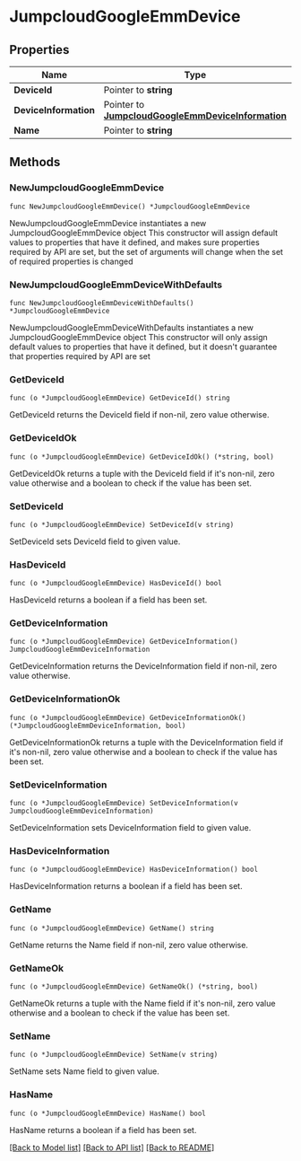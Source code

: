 # JumpcloudGoogleEmmDevice

## Properties

Name | Type | Description | Notes
------------ | ------------- | ------------- | -------------
**DeviceId** | Pointer to **string** |  | [optional] 
**DeviceInformation** | Pointer to [**JumpcloudGoogleEmmDeviceInformation**](JumpcloudGoogleEmmDeviceInformation.md) |  | [optional] 
**Name** | Pointer to **string** |  | [optional] 

## Methods

### NewJumpcloudGoogleEmmDevice

`func NewJumpcloudGoogleEmmDevice() *JumpcloudGoogleEmmDevice`

NewJumpcloudGoogleEmmDevice instantiates a new JumpcloudGoogleEmmDevice object
This constructor will assign default values to properties that have it defined,
and makes sure properties required by API are set, but the set of arguments
will change when the set of required properties is changed

### NewJumpcloudGoogleEmmDeviceWithDefaults

`func NewJumpcloudGoogleEmmDeviceWithDefaults() *JumpcloudGoogleEmmDevice`

NewJumpcloudGoogleEmmDeviceWithDefaults instantiates a new JumpcloudGoogleEmmDevice object
This constructor will only assign default values to properties that have it defined,
but it doesn't guarantee that properties required by API are set

### GetDeviceId

`func (o *JumpcloudGoogleEmmDevice) GetDeviceId() string`

GetDeviceId returns the DeviceId field if non-nil, zero value otherwise.

### GetDeviceIdOk

`func (o *JumpcloudGoogleEmmDevice) GetDeviceIdOk() (*string, bool)`

GetDeviceIdOk returns a tuple with the DeviceId field if it's non-nil, zero value otherwise
and a boolean to check if the value has been set.

### SetDeviceId

`func (o *JumpcloudGoogleEmmDevice) SetDeviceId(v string)`

SetDeviceId sets DeviceId field to given value.

### HasDeviceId

`func (o *JumpcloudGoogleEmmDevice) HasDeviceId() bool`

HasDeviceId returns a boolean if a field has been set.

### GetDeviceInformation

`func (o *JumpcloudGoogleEmmDevice) GetDeviceInformation() JumpcloudGoogleEmmDeviceInformation`

GetDeviceInformation returns the DeviceInformation field if non-nil, zero value otherwise.

### GetDeviceInformationOk

`func (o *JumpcloudGoogleEmmDevice) GetDeviceInformationOk() (*JumpcloudGoogleEmmDeviceInformation, bool)`

GetDeviceInformationOk returns a tuple with the DeviceInformation field if it's non-nil, zero value otherwise
and a boolean to check if the value has been set.

### SetDeviceInformation

`func (o *JumpcloudGoogleEmmDevice) SetDeviceInformation(v JumpcloudGoogleEmmDeviceInformation)`

SetDeviceInformation sets DeviceInformation field to given value.

### HasDeviceInformation

`func (o *JumpcloudGoogleEmmDevice) HasDeviceInformation() bool`

HasDeviceInformation returns a boolean if a field has been set.

### GetName

`func (o *JumpcloudGoogleEmmDevice) GetName() string`

GetName returns the Name field if non-nil, zero value otherwise.

### GetNameOk

`func (o *JumpcloudGoogleEmmDevice) GetNameOk() (*string, bool)`

GetNameOk returns a tuple with the Name field if it's non-nil, zero value otherwise
and a boolean to check if the value has been set.

### SetName

`func (o *JumpcloudGoogleEmmDevice) SetName(v string)`

SetName sets Name field to given value.

### HasName

`func (o *JumpcloudGoogleEmmDevice) HasName() bool`

HasName returns a boolean if a field has been set.


[[Back to Model list]](../README.md#documentation-for-models) [[Back to API list]](../README.md#documentation-for-api-endpoints) [[Back to README]](../README.md)


